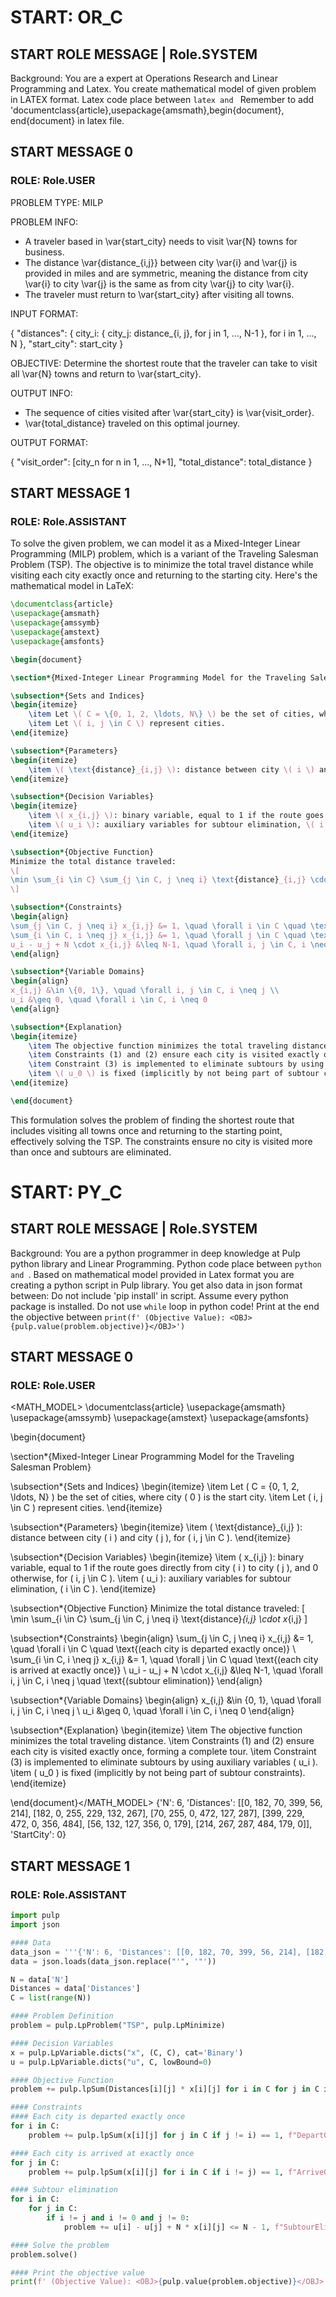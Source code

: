 # START: OR_C 
## START ROLE MESSAGE | Role.SYSTEM 
Background: You are a expert at Operations Research and Linear Programming and Latex. You create mathematical model of given problem in LATEX format. Latex code place between ```latex and ``` Remember to add 'documentclass{article},usepackage{amsmath},begin{document}, end{document} in latex file. 
## START MESSAGE 0 
### ROLE: Role.USER
<DESCRIPTION>
PROBLEM TYPE: MILP

PROBLEM INFO:

- A traveler based in \var{start_city} needs to visit \var{N} towns for business.
- The distance \var{distance_{i,j}} between city \var{i} and \var{j} is provided in miles and are symmetric, meaning the distance from city \var{i} to city \var{j} is the same as from city \var{j} to city \var{i}.
- The traveler must return to \var{start_city} after visiting all towns.

INPUT FORMAT: 

{
    "distances": {
        city_i: {
            city_j: distance_{i, j},
            for j in 1, ..., N-1
        },
        for i in 1, ..., N
    },
    "start_city": start_city
}

OBJECTIVE: Determine the shortest route that the traveler can take to visit all \var{N} towns and return to \var{start_city}.

OUTPUT INFO:

- The sequence of cities visited after \var{start_city} is \var{visit_order}.
- \var{total_distance} traveled on this optimal journey.

OUTPUT FORMAT:

{
    "visit_order": [city_n for n in 1, ..., N+1],
    "total_distance": total_distance
}
</DESCRIPTION>


## START MESSAGE 1 
### ROLE: Role.ASSISTANT
To solve the given problem, we can model it as a Mixed-Integer Linear Programming (MILP) problem, which is a variant of the Traveling Salesman Problem (TSP). The objective is to minimize the total travel distance while visiting each city exactly once and returning to the starting city. Here's the mathematical model in LaTeX:

```latex
\documentclass{article}
\usepackage{amsmath}
\usepackage{amssymb}
\usepackage{amstext}
\usepackage{amsfonts}

\begin{document}

\section*{Mixed-Integer Linear Programming Model for the Traveling Salesman Problem}

\subsection*{Sets and Indices}
\begin{itemize}
    \item Let \( C = \{0, 1, 2, \ldots, N\} \) be the set of cities, where city \( 0 \) is the start city.
    \item Let \( i, j \in C \) represent cities.
\end{itemize}

\subsection*{Parameters}
\begin{itemize}
    \item \( \text{distance}_{i,j} \): distance between city \( i \) and city \( j \), for \( i, j \in C \).
\end{itemize}

\subsection*{Decision Variables}
\begin{itemize}
    \item \( x_{i,j} \): binary variable, equal to 1 if the route goes directly from city \( i \) to city \( j \), and 0 otherwise, for \( i, j \in C \).
    \item \( u_i \): auxiliary variables for subtour elimination, \( i \in C \).
\end{itemize}

\subsection*{Objective Function}
Minimize the total distance traveled:
\[
\min \sum_{i \in C} \sum_{j \in C, j \neq i} \text{distance}_{i,j} \cdot x_{i,j}
\]

\subsection*{Constraints}
\begin{align}
\sum_{j \in C, j \neq i} x_{i,j} &= 1, \quad \forall i \in C \quad \text{(each city is departed exactly once)} \\
\sum_{i \in C, i \neq j} x_{i,j} &= 1, \quad \forall j \in C \quad \text{(each city is arrived at exactly once)} \\
u_i - u_j + N \cdot x_{i,j} &\leq N-1, \quad \forall i, j \in C, i \neq j \quad \text{(subtour elimination)}
\end{align}

\subsection*{Variable Domains}
\begin{align}
x_{i,j} &\in \{0, 1\}, \quad \forall i, j \in C, i \neq j \\
u_i &\geq 0, \quad \forall i \in C, i \neq 0
\end{align}

\subsection*{Explanation}
\begin{itemize}
    \item The objective function minimizes the total traveling distance.
    \item Constraints (1) and (2) ensure each city is visited exactly once, forming a complete tour.
    \item Constraint (3) is implemented to eliminate subtours by using auxiliary variables \( u_i \).
    \item \( u_0 \) is fixed (implicitly by not being part of subtour constraints).
\end{itemize}

\end{document}
```

This formulation solves the problem of finding the shortest route that includes visiting all towns once and returning to the starting point, effectively solving the TSP. The constraints ensure no city is visited more than once and subtours are eliminated.

# START: PY_C 
## START ROLE MESSAGE | Role.SYSTEM 
Background: You are a python programmer in deep knowledge at Pulp python library and Linear Programming. Python code place between ```python and ```. Based on mathematical model provided in Latex format you are creating a python script in Pulp library. You get also data in json format between: <DATA></DATA> Do not include 'pip install' in script. Assume every python package is installed. Do not use `while` loop in python code! Print at the end the objective between <OBJ></OBJ> `print(f' (Objective Value): <OBJ>{pulp.value(problem.objective)}</OBJ>')` 
## START MESSAGE 0 
### ROLE: Role.USER
<MATH_MODEL>
\documentclass{article}
\usepackage{amsmath}
\usepackage{amssymb}
\usepackage{amstext}
\usepackage{amsfonts}

\begin{document}

\section*{Mixed-Integer Linear Programming Model for the Traveling Salesman Problem}

\subsection*{Sets and Indices}
\begin{itemize}
    \item Let \( C = \{0, 1, 2, \ldots, N\} \) be the set of cities, where city \( 0 \) is the start city.
    \item Let \( i, j \in C \) represent cities.
\end{itemize}

\subsection*{Parameters}
\begin{itemize}
    \item \( \text{distance}_{i,j} \): distance between city \( i \) and city \( j \), for \( i, j \in C \).
\end{itemize}

\subsection*{Decision Variables}
\begin{itemize}
    \item \( x_{i,j} \): binary variable, equal to 1 if the route goes directly from city \( i \) to city \( j \), and 0 otherwise, for \( i, j \in C \).
    \item \( u_i \): auxiliary variables for subtour elimination, \( i \in C \).
\end{itemize}

\subsection*{Objective Function}
Minimize the total distance traveled:
\[
\min \sum_{i \in C} \sum_{j \in C, j \neq i} \text{distance}_{i,j} \cdot x_{i,j}
\]

\subsection*{Constraints}
\begin{align}
\sum_{j \in C, j \neq i} x_{i,j} &= 1, \quad \forall i \in C \quad \text{(each city is departed exactly once)} \\
\sum_{i \in C, i \neq j} x_{i,j} &= 1, \quad \forall j \in C \quad \text{(each city is arrived at exactly once)} \\
u_i - u_j + N \cdot x_{i,j} &\leq N-1, \quad \forall i, j \in C, i \neq j \quad \text{(subtour elimination)}
\end{align}

\subsection*{Variable Domains}
\begin{align}
x_{i,j} &\in \{0, 1\}, \quad \forall i, j \in C, i \neq j \\
u_i &\geq 0, \quad \forall i \in C, i \neq 0
\end{align}

\subsection*{Explanation}
\begin{itemize}
    \item The objective function minimizes the total traveling distance.
    \item Constraints (1) and (2) ensure each city is visited exactly once, forming a complete tour.
    \item Constraint (3) is implemented to eliminate subtours by using auxiliary variables \( u_i \).
    \item \( u_0 \) is fixed (implicitly by not being part of subtour constraints).
\end{itemize}

\end{document}</MATH_MODEL>
<DATA>
{'N': 6, 'Distances': [[0, 182, 70, 399, 56, 214], [182, 0, 255, 229, 132, 267], [70, 255, 0, 472, 127, 287], [399, 229, 472, 0, 356, 484], [56, 132, 127, 356, 0, 179], [214, 267, 287, 484, 179, 0]], 'StartCity': 0}</DATA>


## START MESSAGE 1 
### ROLE: Role.ASSISTANT
```python
import pulp
import json

#### Data
data_json = '''{'N': 6, 'Distances': [[0, 182, 70, 399, 56, 214], [182, 0, 255, 229, 132, 267], [70, 255, 0, 472, 127, 287], [399, 229, 472, 0, 356, 484], [56, 132, 127, 356, 0, 179], [214, 267, 287, 484, 179, 0]], 'StartCity': 0}'''
data = json.loads(data_json.replace("'", '"'))

N = data['N']
Distances = data['Distances']
C = list(range(N))

#### Problem Definition
problem = pulp.LpProblem("TSP", pulp.LpMinimize)

#### Decision Variables
x = pulp.LpVariable.dicts("x", (C, C), cat='Binary')
u = pulp.LpVariable.dicts("u", C, lowBound=0)

#### Objective Function
problem += pulp.lpSum(Distances[i][j] * x[i][j] for i in C for j in C if i != j), "Total Distance"

#### Constraints
#### Each city is departed exactly once
for i in C:
    problem += pulp.lpSum(x[i][j] for j in C if j != i) == 1, f"DepartOnce_{i}"

#### Each city is arrived at exactly once
for j in C:
    problem += pulp.lpSum(x[i][j] for i in C if i != j) == 1, f"ArriveOnce_{j}"

#### Subtour elimination
for i in C:
    for j in C:
        if i != j and i != 0 and j != 0:
            problem += u[i] - u[j] + N * x[i][j] <= N - 1, f"SubtourElim_{i}_{j}"

#### Solve the problem
problem.solve()

#### Print the objective value
print(f' (Objective Value): <OBJ>{pulp.value(problem.objective)}</OBJ>')
```

